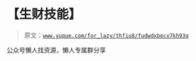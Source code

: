 # 【生财技能】

> 原文：[`www.yuque.com/for_lazy/thfiu8/fudwdxbecv7kh93q`](https://www.yuque.com/for_lazy/thfiu8/fudwdxbecv7kh93q)



公众号懒人找资源，懒人专属群分享